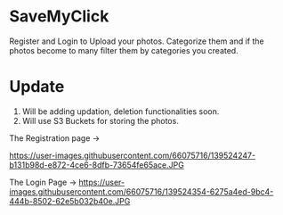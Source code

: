 # SaveMyClick

Register and Login to Upload your photos. Categorize them and if the photos become to many filter them by categories you created.

# Update
1. Will be adding updation, deletion functionalities soon.
2. Will use S3 Buckets for storing the photos.

The Registration  page ->

https://user-images.githubusercontent.com/66075716/139524247-b131b98d-e872-4ce6-8dfb-73654fe65ace.JPG


The Login Page ->
https://user-images.githubusercontent.com/66075716/139524354-6275a4ed-9bc4-444b-8502-62e5b032b40e.JPG

